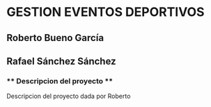 # GESTION EVENTOS DEPORTIVOS

## Roberto Bueno García
## Rafael Sánchez Sánchez  


### ** Descripcion del proyecto **
Descripcion del proyecto dada por Roberto 